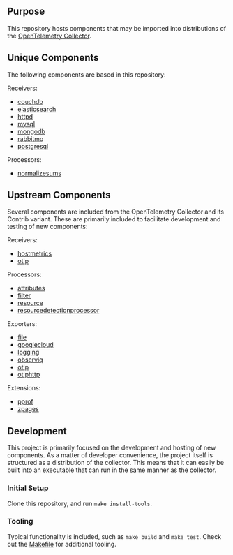 ## Purpose

This repository hosts components that may be imported into distributions of the [OpenTelemetry Collector](https://github.com/open-telemetry/opentelemetry-collector).

## Unique Components

The following components are based in this repository:

Receivers:
- [couchdb](/receiver/couchdbreceiver/)
- [elasticsearch](/receiver/elasticsearchreceiver/)
- [httpd](/receiver/httpdreceiver/)
- [mysql](/receiver/mysqlreceiver/)
- [mongodb](/receiver/mongodbreceiver/)
- [rabbitmq](/receiver/rabbitmqreceiver/)
- [postgresql](/receiver/postgresqlreceiver/)

Processors:
- [normalizesums](/processor/normalizesumsprocessor/)


## Upstream Components

Several components are included from the OpenTelemetry Collector and its Contrib variant. These are primarily included to facilitate development and testing of new components:

Receivers:
- [hostmetrics](https://github.com/open-telemetry/opentelemetry-collector/tree/main/receiver/hostmetricsreceiver)
- [otlp](https://github.com/open-telemetry/opentelemetry-collector/tree/main/receiver/otlpreceiver)

Processors:
- [attributes](https://github.com/open-telemetry/opentelemetry-collector/tree/main/processor/attributesprocessor)
- [filter](https://github.com/open-telemetry/opentelemetry-collector/tree/main/processor/filterprocessor)
- [resource](https://github.com/open-telemetry/opentelemetry-collector/tree/main/processor/resourceprocessor)
- [resourcedetectionprocessor](https://github.com/open-telemetry/opentelemetry-collector-contrib/tree/main/processor/resourcedetectionprocessor)

Exporters:
- [file](https://github.com/open-telemetry/opentelemetry-collector/tree/main/exporter/fileexporter)
- [googlecloud](https://github.com/open-telemetry/opentelemetry-collector-contrib/tree/main/exporter/googlecloudexporter)
- [logging](https://github.com/open-telemetry/opentelemetry-collector/tree/main/exporter/loggingexporter)
- [observiq](https://github.com/open-telemetry/opentelemetry-collector-contrib/tree/main/exporter/observiqexporter)
- [otlp](https://github.com/open-telemetry/opentelemetry-collector/tree/main/exporter/otlpexporter)
- [otlphttp](https://github.com/open-telemetry/opentelemetry-collector/tree/main/exporter/otlphttpexporter)

Extensions:
- [pprof](https://github.com/open-telemetry/opentelemetry-collector/tree/main/extension/pprofextension)
- [zpages](https://github.com/open-telemetry/opentelemetry-collector/tree/main/extension/zpagesextension)


## Development

This project is primarily focused on the development and hosting of new components. As a matter of developer convenience, the project itself is structured as a distribution of the collector. This means that it can easily be built into an executable that can run in the same manner as the collector. 

### Initial Setup

Clone this repository, and run `make install-tools`.

### Tooling

Typical functionality is included, such as `make build` and `make test`. Check out the [Makefile](./Makefile) for additional tooling.
